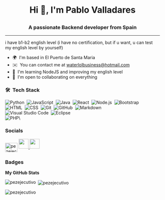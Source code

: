 # <h1 align="center">Hi 👋, I'm Pablo Valladares</h1>

## <h3 align="center">A passionate Backend developer from Spain</h3>

---

i have b1-b2 english level (i have no certification, but if u want, u can test my english level by yourself)

-   🌍  I'm based in El Puerto de Santa Maria
-   ✉️  You can contact me at [waterlolbusiness@hotmail.com](mailto:waterlolbusiness@hotmail.com)
-   🧠  I'm learning NodeJS and improving my english level
-   🤝  I'm open to collaborating on everything

### 🛠 &nbsp;Tech Stack

![Python](https://img.shields.io/badge/-Python-05122A?style=flat&logo=python)&nbsp;
![JavaScript](https://img.shields.io/badge/-JavaScript-05122A?style=flat&logo=javascript)&nbsp;
![Java](https://img.shields.io/badge/-Java-05122A?style=flat&logo=Java&logoColor=FFA518)&nbsp;
![React](https://img.shields.io/badge/-React-05122A?style=flat&logo=react)&nbsp;
![Node.js](https://img.shields.io/badge/-Node.js-05122A?style=flat&logo=node.js)&nbsp;
![Bootstrap](https://img.shields.io/badge/-Bootstrap-05122A?style=flat&logo=bootstrap&logoColor=563D7C)\
![HTML](https://img.shields.io/badge/-HTML-05122A?style=flat&logo=HTML5)&nbsp;
![CSS](https://img.shields.io/badge/-CSS-05122A?style=flat&logo=CSS3&logoColor=1572B6)&nbsp;
![Git](https://img.shields.io/badge/-Git-05122A?style=flat&logo=git)&nbsp;
![GitHub](https://img.shields.io/badge/-GitHub-05122A?style=flat&logo=github)&nbsp;
![Markdown](https://img.shields.io/badge/-Markdown-05122A?style=flat&logo=markdown)\
![Visual Studio Code](https://img.shields.io/badge/-Visual%20Studio%20Code-05122A?style=flat&logo=visual-studio-code&logoColor=007ACC)&nbsp;
![Eclipse](https://img.shields.io/badge/-Eclipse-05122A?style=flat&logo=eclipse-ide&logoColor=2C2255)\
![PHP](https://img.shields.io/badge/-PHP-000?style=for-the-badge&logo=php&color=151515&logoColor=000&labelColor=2aa889)\

### Socials

<p align="left"> <a href="https://discord.gg/pezejecutivo" target="blank"><img align="center" src="https://raw.githubusercontent.com/rahuldkjain/github-profile-readme-generator/master/src/images/icons/Social/discord.svg" alt="pezejecutivo" height="30" width="40" /></a> <a href="https://www.github.com/PezEjecutivo" target="_blank" rel="noreferrer"> <picture> <source media="(prefers-color-scheme: dark)" srcset="https://raw.githubusercontent.com/danielcranney/readme-generator/main/public/icons/socials/github-dark.svg" /> <source media="(prefers-color-scheme: light)" srcset="https://raw.githubusercontent.com/danielcranney/readme-generator/main/public/icons/socials/github.svg" /> <img src="https://raw.githubusercontent.com/danielcranney/readme-generator/main/public/icons/socials/github.svg" width="32" height="32" /> </picture> </a> <a href="https://www.x.com/PezEjecutivoDEV" target="_blank" rel="noreferrer"> <picture> <source media="(prefers-color-scheme: dark)" srcset="https://raw.githubusercontent.com/danielcranney/readme-generator/main/public/icons/socials/twitter-dark.svg" /> <source media="(prefers-color-scheme: light)" srcset="https://raw.githubusercontent.com/danielcranney/readme-generator/main/public/icons/socials/twitter.svg" /> <img src="https://raw.githubusercontent.com/danielcranney/readme-generator/main/public/icons/socials/twitter.svg" width="32" height="32" /> </picture> </a></p>

### Badges

<b>My GitHub Stats</b>

<p><img align="left" src="https://github-readme-stats.vercel.app/api/top-langs?username=pezejecutivo&show_icons=true&locale=en&layout=compact" alt="pezejecutivo" /></p>

<p>&nbsp;<img align="center" src="https://github-readme-stats.vercel.app/api?username=pezejecutivo&show_icons=true&locale=en" alt="pezejecutivo" /></p>

<p><img align="center" src="https://github-readme-streak-stats.herokuapp.com/?user=pezejecutivo&" alt="pezejecutivo" /></p>
